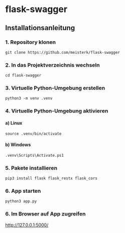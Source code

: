 # flask-swagger

## Installationsanleitung
### 1. Repository klonen
```
git clone https://github.com/meisterk/flask-swagger
```

### 2. In das Projektverzeichnis wechseln
```
cd flask-swagger
```

### 3. Virtuelle Python-Umgebung erstellen
```
python3 -m venv .venv
```

### 4. Virtuelle Python-Umgebung aktivieren
#### a) Linux
```
source .venv/bin/activate
```
#### b) Windows
```
.venv\Scripts\Activate.ps1
```
### 5. Pakete installieren
```
pip3 install flask flask_restx flask_cors
```
### 6. App starten
```
python3 app.py
```

### 6. Im Browser auf App zugreifen
http://127.0.0.1:5000/
